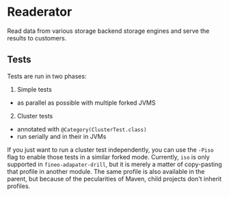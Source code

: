 # Readerator

Read data from various storage backend storage engines and serve the results to customers.

## Tests

Tests are run in two phases:
 
 1. Simple tests
  * as parallel as possible with multiple forked JVMS
 2. Cluster tests
  * annotated with ```@Category(ClusterTest.class)```
  * run serially and in their in JVMs
  
If you just want to run a cluster test independently, you can use the ```-Piso``` flag to enable 
those tests in a similar forked mode. Currently, ```iso``` is only supported in
```fineo-adapater-drill```, but it is merely a matter of copy-pasting that profile in another 
module. The same profile is also available in the parent, but because of the pecularities of 
Maven, child projects don't inherit profiles.
